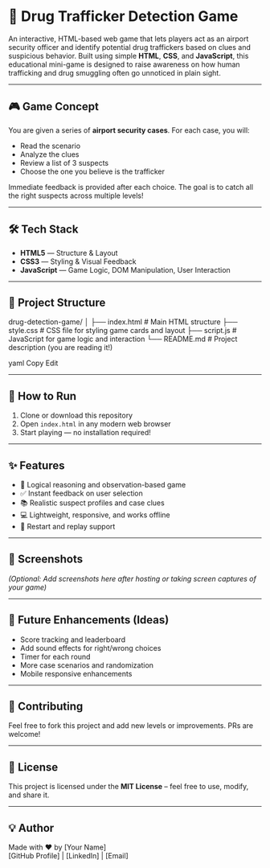 # 🚨 Drug Trafficker Detection Game

An interactive, HTML-based web game that lets players act as an airport security officer and identify potential drug traffickers based on clues and suspicious behavior. Built using simple **HTML**, **CSS**, and **JavaScript**, this educational mini-game is designed to raise awareness on how human trafficking and drug smuggling often go unnoticed in plain sight.

---

## 🎮 Game Concept

You are given a series of **airport security cases**. For each case, you will:
- Read the scenario
- Analyze the clues
- Review a list of 3 suspects
- Choose the one you believe is the trafficker

Immediate feedback is provided after each choice. The goal is to catch all the right suspects across multiple levels!

---

## 🛠 Tech Stack

- **HTML5** — Structure & Layout  
- **CSS3** — Styling & Visual Feedback  
- **JavaScript** — Game Logic, DOM Manipulation, User Interaction

---

## 📂 Project Structure

drug-detection-game/
│
├── index.html # Main HTML structure
├── style.css # CSS file for styling game cards and layout
├── script.js # JavaScript for game logic and interaction
└── README.md # Project description (you are reading it!)

yaml
Copy
Edit

---

## 🚀 How to Run

1. Clone or download this repository
2. Open `index.html` in any modern web browser
3. Start playing — no installation required!

---

## ✨ Features

- 🧠 Logical reasoning and observation-based game
- ✅ Instant feedback on user selection
- 📚 Realistic suspect profiles and case clues
- 💻 Lightweight, responsive, and works offline
- 🔁 Restart and replay support

---

## 📸 Screenshots

*(Optional: Add screenshots here after hosting or taking screen captures of your game)*

---

## 📌 Future Enhancements (Ideas)

- Score tracking and leaderboard
- Add sound effects for right/wrong choices
- Timer for each round
- More case scenarios and randomization
- Mobile responsive enhancements

---

## 🤝 Contributing

Feel free to fork this project and add new levels or improvements. PRs are welcome!

---

## 📃 License

This project is licensed under the **MIT License** – feel free to use, modify, and share it.

---

## 💡 Author

Made with ❤️ by [Your Name]  
[GitHub Profile] | [LinkedIn] | [Email]
